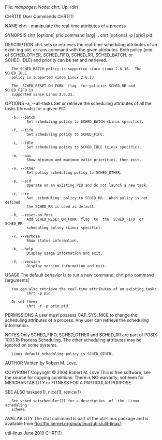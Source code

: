 File: *manpages*,  Node: chrt,  Up: (dir)

CHRT(1)                          User Commands                         CHRT(1)



NAME
       chrt - manipulate the real-time attributes of a process

SYNOPSIS
       chrt [options] prio command [arg]...
       chrt [options] -p [prio] pid

DESCRIPTION
       chrt sets or retrieves the real-time scheduling attributes of an exist‐
       ing pid, or runs command with the given attributes.  Both  policy  (one
       of  SCHED_OTHER,  SCHED_FIFO, SCHED_RR, SCHED_BATCH, or SCHED_IDLE) and
       priority can be set and retrieved.

       The SCHED_BATCH policy is supported since Linux 2.6.16.  The SCHED_IDLE
       policy is supported since Linux 2.6.23.

       The  SCHED_RESET_ON_FORK  flag  for policies SCHED_RR and SCHED_FIFO is
       supported since Linux 2.6.31.

OPTIONS
       -a, --all-tasks
              Set or retrieve the  scheduling  attributes  of  all  the  tasks
              (threads) for a given PID.

       -b, --batch
              Set scheduling policy to SCHED_BATCH (Linux specific).

       -f, --fifo
              Set scheduling policy to SCHED_FIFO.

       -i, --idle
              Set scheduling policy to SCHED_IDLE (Linux specific).

       -m, --max
              Show minimum and maximum valid priorities, then exit.

       -o, --other
              Set policy scheduling policy to SCHED_OTHER.

       -p, --pid
              Operate on an existing PID and do not launch a new task.

       -r, --rr
              Set  scheduling  policy to SCHED_RR.  When policy is not defined
              the SCHED_RR is used as default.

       -R, --reset-on-fork
              Add SCHED_RESET_ON_FORK  flag  to  the  SCHED_FIFO  or  SCHED_RR
              scheduling policy (Linux specific).

       -v, --verbose
              Show status information.

       -h, --help
              Display usage information and exit.

       -V, --version
              Display version information and exit.

USAGE
       The default behavior is to run a new command:
              chrt prio command [arguments]

       You can also retrieve the real-time attributes of an existing task:
              chrt -p pid

       Or set them:
              chrt -r -p prio pid

PERMISSIONS
       A user must possess CAP_SYS_NICE to change the scheduling attributes of
       a process.  Any user can retrieve the scheduling information.

NOTES
       Only SCHED_FIFO, SCHED_OTHER and SCHED_RR are  part  of  POSIX  1003.1b
       Process  Scheduling.  The other scheduling attributes may be ignored on
       some systems.

       Linux default scheduling policy is SCHED_OTHER.

AUTHOR
       Written by Robert M. Love.

COPYRIGHT
       Copyright © 2004 Robert M. Love
       This is free software; see the source for copying conditions.  There is
       NO  warranty;  not even for MERCHANTABILITY or FITNESS FOR A PARTICULAR
       PURPOSE.

SEE ALSO
       taskset(1), nice(1), renice(1)

       See sched_setscheduler(2) for a description  of  the  Linux  scheduling
       scheme.

AVAILABILITY
       The  chrt  command  is  part of the util-linux package and is available
       from ftp://ftp.kernel.org/pub/linux/utils/util-linux/.



util-linux                         June 2010                           CHRT(1)
